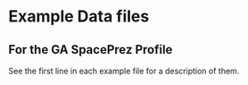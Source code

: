 # Example Data files

## For the GA SpacePrez Profile

See the first line in each example file for a description of them.

